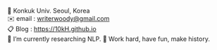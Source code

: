 🏫 Konkuk Univ. Seoul, Korea  
✉️ email : writerwoody@gmail.com  
📋 Blog : https://10kH.github.io  
🌱 I’m currently researching NLP. 
🌟 Work hard, have fun, make history.

